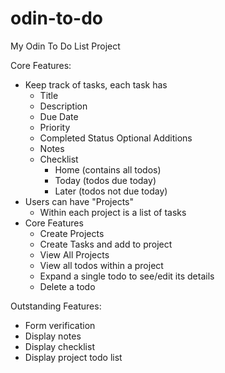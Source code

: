 # odin-to-do
My Odin To Do List Project

Core Features:
- Keep track of tasks, each task has
    - Title
    - Description
    - Due Date
    - Priority
    - Completed Status
    Optional Additions
    - Notes
    - Checklist
        - Home (contains all todos)
        - Today (todos due today)
        - Later (todos not due today)
- Users can have "Projects"
    - Within each project is a list of tasks
- Core Features
    - Create Projects
    - Create Tasks and add to project
    - View All Projects
    - View all todos within a project
    - Expand a single todo to see/edit its details
    - Delete a todo


Outstanding Features:
 - Form verification
 - Display notes
 - Display checklist
 - Display project todo list